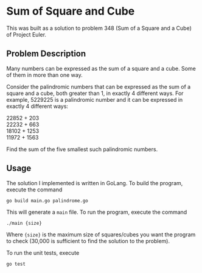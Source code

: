 # Sum of Square and Cube

This was built as a solution to problem 348 (Sum of a Square and a Cube) of Project Euler.

## Problem Description



Many numbers can be expressed as the sum of a square and a cube. Some of them in more than one way.

Consider the palindromic numbers that can be expressed as the sum of a square and a cube, both greater than 1, in exactly 4 different ways.
For example, 5229225 is a palindromic number and it can be expressed in exactly 4 different ways:

22852 + 203 \
22232 + 663 \
18102 + 1253 \
11972 + 1563 

Find the sum of the five smallest such palindromic numbers.


## Usage

The solution I implemented is written in GoLang. To build the program, execute the command

```
go build main.go palindrome.go
```

This will generate a `main` file. To run the program, execute the command

```
./main {size}
```

Where `{size}` is the maximum size of squares/cubes you want the program to check (30,000 is sufficient
to find the solution to the problem).

To run the unit tests, execute

```
go test
```